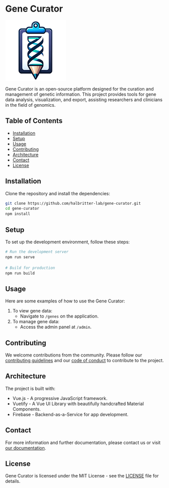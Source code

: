 # Gene Curator

![Gene Curator Logo](public/img/logo.png)

Gene Curator is an open-source platform designed for the curation and management of genetic information. This project provides tools for gene data analysis, visualization, and export, assisting researchers and clinicians in the field of genomics.

## Table of Contents

- [Installation](#installation)
- [Setup](#setup)
- [Usage](#usage)
- [Contributing](#contributing)
- [Architecture](#architecture)
- [Contact](#contact)
- [License](#license)

## Installation

Clone the repository and install the dependencies:

```bash
git clone https://github.com/halbritter-lab/gene-curator.git
cd gene-curator
npm install
```

## Setup

To set up the development environment, follow these steps:

```bash
# Run the development server
npm run serve

# Build for production
npm run build
```

## Usage

Here are some examples of how to use the Gene Curator:

1. To view gene data:
   - Navigate to `/genes` on the application.
2. To manage gene data:
   - Access the admin panel at `/admin`.

## Contributing

We welcome contributions from the community. Please follow our [contributing guidelines](CONTRIBUTING.md) and our [code of conduct](CODE_OF_CONDUCT.md) to contribute to the project.

## Architecture

The project is built with:

- Vue.js - A progressive JavaScript framework.
- Vuetify - A Vue UI Library with beautifully handcrafted Material Components.
- Firebase - Backend-as-a-Service for app development.

## Contact

For more information and further documentation, please contact us or visit [our documentation](https://gene-curator-docs.example.com).

## License

Gene Curator is licensed under the MIT License - see the [LICENSE](LICENSE) file for details.
